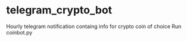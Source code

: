 # telegram_crypto_bot
Hourly  telegram notification  containg info for crypto coin of choice 
Run coinbot.py
